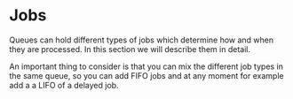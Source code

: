 # Jobs

Queues can hold different types of jobs which determine how and when they are processed. In this section we will describe them in detail.

An important thing to consider is that you can mix the different job types in the same queue, so you can add FIFO jobs and at any moment for example add a a LIFO of a delayed  job.

